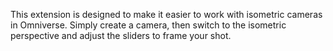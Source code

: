 This extension is designed to make it easier to work with isometric cameras in Omniverse. Simply create a camera, then switch to the isometric perspective and adjust the sliders to frame your shot.



